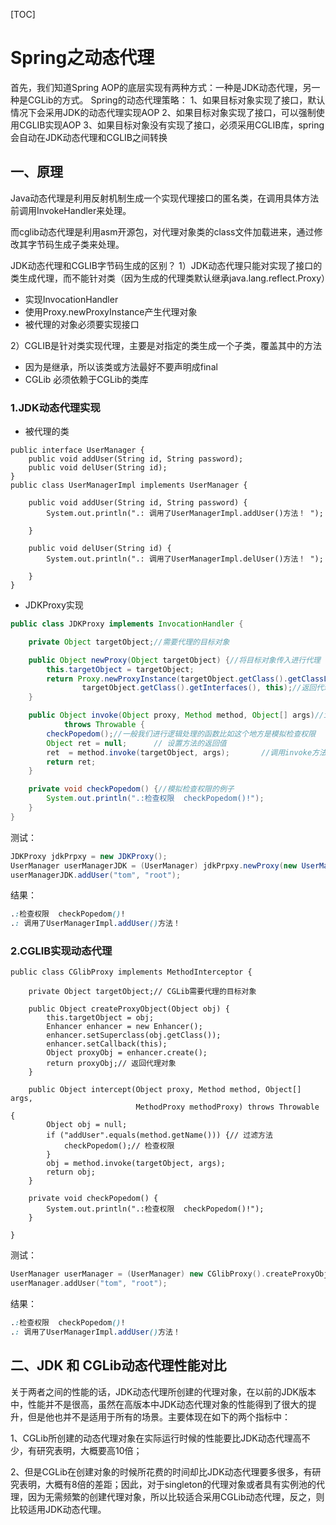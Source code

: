 [TOC]

# Spring之动态代理


首先，我们知道Spring AOP的底层实现有两种方式：一种是JDK动态代理，另一种是CGLib的方式。
Spring的动态代理策略：
1、如果目标对象实现了接口，默认情况下会采用JDK的动态代理实现AOP
2、如果目标对象实现了接口，可以强制使用CGLIB实现AOP
3、如果目标对象没有实现了接口，必须采用CGLIB库，spring会自动在JDK动态代理和CGLIB之间转换

## 一、原理

Java动态代理是利用反射机制生成一个实现代理接口的匿名类，在调用具体方法前调用InvokeHandler来处理。

而cglib动态代理是利用asm开源包，对代理对象类的class文件加载进来，通过修改其字节码生成子类来处理。

JDK动态代理和CGLIB字节码生成的区别？
1）JDK动态代理只能对实现了接口的类生成代理，而不能针对类（因为生成的代理类默认继承java.lang.reflect.Proxy）

- 实现InvocationHandler
- 使用Proxy.newProxyInstance产生代理对象
- 被代理的对象必须要实现接口

2）CGLIB是针对类实现代理，主要是对指定的类生成一个子类，覆盖其中的方法

- 因为是继承，所以该类或方法最好不要声明成final
- CGLib 必须依赖于CGLib的类库

### 1.JDK动态代理实现

- 被代理的类

```tsx
public interface UserManager {
    public void addUser(String id, String password);
    public void delUser(String id);
}
public class UserManagerImpl implements UserManager {

    public void addUser(String id, String password) {
        System.out.println(".: 调用了UserManagerImpl.addUser()方法！ ");

    }

    public void delUser(String id) {
        System.out.println(".: 调用了UserManagerImpl.delUser()方法！ ");

    }
}
```

- JDKProxy实现

```java
public class JDKProxy implements InvocationHandler {

    private Object targetObject;//需要代理的目标对象

    public Object newProxy(Object targetObject) {//将目标对象传入进行代理
        this.targetObject = targetObject;
        return Proxy.newProxyInstance(targetObject.getClass().getClassLoader(),
                targetObject.getClass().getInterfaces(), this);//返回代理对象
    }

    public Object invoke(Object proxy, Method method, Object[] args)//invoke方法
            throws Throwable {
        checkPopedom();//一般我们进行逻辑处理的函数比如这个地方是模拟检查权限
        Object ret = null;      // 设置方法的返回值
        ret  = method.invoke(targetObject, args);       //调用invoke方法，ret存储该方法的返回值
        return ret;
    }

    private void checkPopedom() {//模拟检查权限的例子
        System.out.println(".:检查权限  checkPopedom()!");
    }
}
```

测试：

```java
JDKProxy jdkPrpxy = new JDKProxy();
UserManager userManagerJDK = (UserManager) jdkPrpxy.newProxy(new UserManagerImpl());
userManagerJDK.addUser("tom", "root");
```

结果：

```css
.:检查权限  checkPopedom()!
.: 调用了UserManagerImpl.addUser()方法！ 
```

### 2.CGLIB实现动态代理

```tsx
public class CGlibProxy implements MethodInterceptor {

    private Object targetObject;// CGLib需要代理的目标对象

    public Object createProxyObject(Object obj) {
        this.targetObject = obj;
        Enhancer enhancer = new Enhancer();
        enhancer.setSuperclass(obj.getClass());
        enhancer.setCallback(this);
        Object proxyObj = enhancer.create();
        return proxyObj;// 返回代理对象
    }

    public Object intercept(Object proxy, Method method, Object[] args,
                            MethodProxy methodProxy) throws Throwable {
        Object obj = null;
        if ("addUser".equals(method.getName())) {// 过滤方法
            checkPopedom();// 检查权限
        }
        obj = method.invoke(targetObject, args);
        return obj;
    }

    private void checkPopedom() {
        System.out.println(".:检查权限  checkPopedom()!");
    }

}
```

测试：

```cpp
UserManager userManager = (UserManager) new CGlibProxy().createProxyObject(new UserManagerImpl());
userManager.addUser("tom", "root");
```

结果：

```css
.:检查权限  checkPopedom()!
.: 调用了UserManagerImpl.addUser()方法！ 
```

## 二、JDK 和 CGLib动态代理性能对比
关于两者之间的性能的话，JDK动态代理所创建的代理对象，在以前的JDK版本中，性能并不是很高，虽然在高版本中JDK动态代理对象的性能得到了很大的提升，但是他也并不是适用于所有的场景。主要体现在如下的两个指标中：

1、CGLib所创建的动态代理对象在实际运行时候的性能要比JDK动态代理高不少，有研究表明，大概要高10倍；

2、但是CGLib在创建对象的时候所花费的时间却比JDK动态代理要多很多，有研究表明，大概有8倍的差距；因此，对于singleton的代理对象或者具有实例池的代理，因为无需频繁的创建代理对象，所以比较适合采用CGLib动态代理，反之，则比较适用JDK动态代理。
